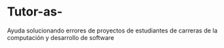 # Tutor-as-
Ayuda solucionando errores de proyectos de estudiantes de carreras de la computación y desarrollo de software
